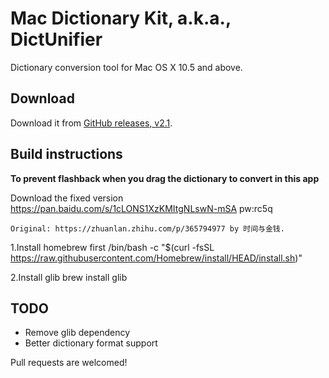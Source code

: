 # Mac Dictionary Kit, a.k.a., DictUnifier

Dictionary conversion tool for Mac OS X 10.5 and above.

## Download

Download it from [GitHub releases, v2.1](https://github.com/jjgod/mac-dictionary-kit/releases/download/v2.1/DictUnifier-2.1.zip).

## Build instructions

**To prevent flashback when you drag the dictionary to convert in this app**

Download the fixed version
    https://pan.baidu.com/s/1cLONS1XzKMItgNLswN-mSA pw:rc5q
    
    Original: https://zhuanlan.zhihu.com/p/365794977 by 时间与金钱.

1.Install homebrew first
    /bin/bash -c "$(curl -fsSL https://raw.githubusercontent.com/Homebrew/install/HEAD/install.sh)"
    
2.Install glib
    brew install glib

## TODO

- Remove glib dependency
- Better dictionary format support

Pull requests are welcomed!
